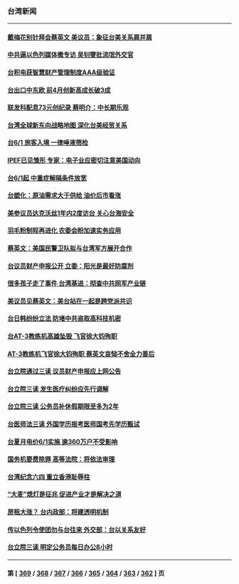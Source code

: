 ### 台湾新闻
---
#### [戴梅花别针拜会蔡英文 美议员：象征台美关系肩并肩](../../pages/ncid1349361/n13749375.md) 
#### [中共逼以色列媒体撤专访 吴钊燮批流氓外交官](../../pages/ncid1349361/n13749401.md) 
#### [台积电获智慧财产管理制度AAA级验证](../../pages/ncid1349361/n13749402.md) 
#### [台出口中东欧 前4月创新高成长破3成](../../pages/ncid1349361/n13749403.md) 
#### [联发科配息73元创纪录 蔡明介：中长期乐观](../../pages/ncid1349361/n13749405.md) 
#### [台湾全球新东向战略地图 深化台美经贸关系](../../pages/ncid1349361/n13749407.md) 
#### [台6/1 旅客入境 一律唾液筛检](../../pages/ncid1349361/n13749355.md) 
#### [IPEF已见雏形 专家：电子业应密切注意美国动向](../../pages/ncid1349361/n13749408.md) 
#### [台6/1起 中重症解隔条件放宽](../../pages/ncid1349361/n13749352.md) 
#### [台塑化：原油需求大于供给 油价后市看涨](../../pages/ncid1349361/n13749348.md) 
#### [美参议员达克沃丝1年内2度访台 关心台海安全](../../pages/ncid1349361/n13749350.md) 
#### [羽毛粉制程再进化 农委会盼加速实务应用](../../pages/ncid1349361/n13749351.md) 
#### [蔡英文：美国民警卫队拟与台湾军方展开合作](../../pages/ncid1349361/n13749309.md) 
#### [台议员财产申报公开 立委：阳光是最好防腐剂](../../pages/ncid1349361/n13749154.md) 
#### [很多孩子走了事件 台湾基进：彻查中共网军产业链](../../pages/ncid1349361/n13749240.md) 
#### [美议员见蔡英文：美台站在一起是跨党派共识](../../pages/ncid1349361/n13749207.md) 
#### [台日韩纷纷立法 防堵中共盗取高科技机密](../../pages/ncid1349361/n13749155.md) 
#### [台AT-3教练机高雄坠毁 飞官徐大钧殉职](../../pages/ncid1349361/n13749078.md) 
#### [AT-3教练机飞官徐大钧殉职 蔡英文哀恸不舍全力善后](../../pages/ncid1349361/n13749064.md) 
#### [台立院通过三读 议员财产申报应上网公告](../../pages/ncid1349361/n13748727.md) 
#### [台立院三读 发生医疗纠纷应先行调解](../../pages/ncid1349361/n13748729.md) 
#### [台立院三读 公务员补休假期限至多为2年](../../pages/ncid1349361/n13748728.md) 
#### [台医师法三读 外国学历报考医师国考先学历甄试](../../pages/ncid1349361/n13748726.md) 
#### [台夏月电价6/1实施 逾360万户不受影响](../../pages/ncid1349361/n13748724.md) 
#### [国务机要费除罪 高等法院：将依法审理](../../pages/ncid1349361/n13748771.md) 
#### [台湾纪念六四 重立香港耻辱柱](../../pages/ncid1349361/n13748717.md) 
#### [“大麦”熄灯是征兆 促进产业才是解决之道](../../pages/ncid1349361/n13748715.md) 
#### [房租大涨？ 台内政部：将建透明机制](../../pages/ncid1349361/n13748734.md) 
#### [传以色列令使团勿与台往来 外交部：台以关系友好](../../pages/ncid1349361/n13748684.md) 
#### [台立院三读 明定公务员每日办公8小时](../../pages/ncid1349361/n13748685.md) 

---
#### 第 [ [369](./369.md) / [368](./368.md) / [367](./367.md) / [366](./366.md) / [365](./365.md) / [364](./364.md) / [363](./363.md) / [362](./362.md) ] 页
